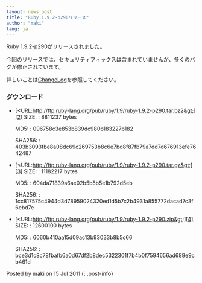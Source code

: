 ```yaml
---
layout: news_post
title: "Ruby 1.9.2-p290リリース"
author: "maki"
lang: ja
---
```


Ruby 1.9.2-p290がリリースされました。

今回のリリースでは、セキュリティフィックスは含まれていませんが、多くのバグが修正されています。

詳しいことは[ChangeLog][1]を参照してください。

### ダウンロード

* [&lt;URL:http://ftp.ruby-lang.org/pub/ruby/1.9/ruby-1.9.2-p290.tar.bz2&gt;][2]
  SIZE:
  : 8811237 bytes
  
  MD5:
  : 096758c3e853b839dc980b183227b182
  
  SHA256:
  : 403b3093fbe8a08dc69c269753b8c6e7bd8f87fb79a7dd7d676913efe7642487

* [&lt;URL:http://ftp.ruby-lang.org/pub/ruby/1.9/ruby-1.9.2-p290.tar.gz&gt;][3]
  SIZE:
  : 11182217 bytes
  
  MD5:
  : 604da71839a6ae02b5b5b5e1b792d5eb
  
  SHA256:
  : 1cc817575c4944d3d78959024320ed1d5b7c2b4931a855772dacad7c3f6ebd7e

* [&lt;URL:http://ftp.ruby-lang.org/pub/ruby/1.9/ruby-1.9.2-p290.zip&gt;][4]
  SIZE:
  : 12600100 bytes
  
  MD5:
  : 6060b410aa15d09ac13b93033b8b5c66
  
  SHA256:
  : bce3d1c8c78fbafb6a0d67df2b8dec5322301f7b4b0f7594656ad689e9cb461d

Posted by maki on 15 Jul 2011
{: .post-info}



[1]: http://svn.ruby-lang.org/repos/ruby/tags/v1_9_2_290/ChangeLog 
[2]: http://ftp.ruby-lang.org/pub/ruby/1.9/ruby-1.9.2-p290.tar.bz2 
[3]: http://ftp.ruby-lang.org/pub/ruby/1.9/ruby-1.9.2-p290.tar.gz 
[4]: http://ftp.ruby-lang.org/pub/ruby/1.9/ruby-1.9.2-p290.zip 
